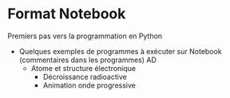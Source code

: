 # Format Notebook
Premiers pas vers la programmation en Python

- Quelques exemples de programmes à exécuter sur Notebook
(commentaires dans les programmes) AD 
	- Atome et structure électronique
		- Décroissance radioactive
        - Animation onde progressive
